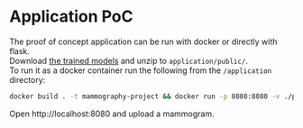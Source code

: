 # Application PoC

The proof of concept application can be run with docker or directly with flask.<br>
Download [the trained models](https://drive.google.com/file/d/1z6koUTobj4kXH8LI1iXYmGAwPjMx-F_y/) and unzip to ```application/public/```.<br>
To run it as a docker container run the following from the ```/application``` directory:
```bash
docker build . -t mammography-project && docker run -p 8080:8080 -v ./public/assets/examples:/usr/app/public/assets/examples  mammography-project:latest
```

Open http://localhost:8080 and upload a mammogram. 